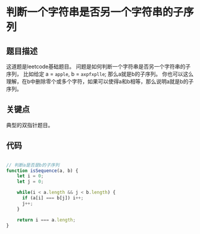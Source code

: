 # 判断一个字符串是否另一个字符串的子序列

## 题目描述

这道题是leetcode基础题目。 问题是如何判断一个字符串是否另一个字符串的子序列，
比如给定 a = `apple`, b = `axpfxplle`; 那么a就是b的子序列。
你也可以这么理解，在b中删除零个或多个字符，如果可以使得a和b相等，那么说明a就是b的子序列。


## 关键点

典型的双指针题目。

## 代码

```js

// 判断a是否是b的子序列
function isSequence(a, b) {
    let i = 0;
    let j = 0;

    while(i < a.length && j < b.length) {
      if (a[i] === b[j]) i++;
      j++;
    }

    return i === a.length;
}

```